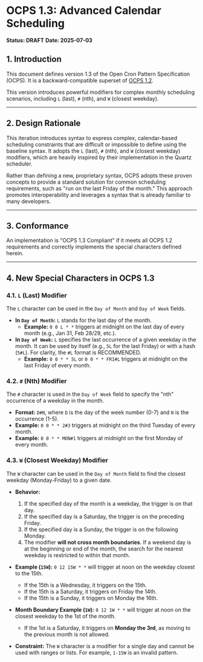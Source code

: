 # OCPS 1.3: Advanced Calendar Scheduling

**Status: DRAFT**
**Date: 2025-07-03**

## 1\. Introduction

This document defines version 1.3 of the Open Cron Pattern Specification (OCPS). It is a backward-compatible superset of [OCPS 1.2](https://www.google.com/search?q=./1.2.md).

This version introduces powerful modifiers for complex monthly scheduling scenarios, including `L` (last), `#` (nth), and `W` (closest weekday).

-----

## 2\. Design Rationale

This iteration introduces syntax to express complex, calendar-based scheduling constraints that are difficult or impossible to define using the baseline syntax. It adopts the `L` (last), `#` (nth), and `W` (closest weekday) modifiers, which are heavily inspired by their implementation in the Quartz scheduler.

Rather than defining a new, proprietary syntax, OCPS adopts these proven concepts to provide a standard solution for common scheduling requirements, such as "run on the last Friday of the month." This approach promotes interoperability and leverages a syntax that is already familiar to many developers.

-----

## 3\. Conformance

An implementation is "OCPS 1.3 Compliant" if it meets all OCPS 1.2 requirements and correctly implements the special characters defined herein.

-----

## 4\. New Special Characters in OCPS 1.3

### 4.1. `L` (Last) Modifier
The `L` character can be used in the `Day of Month` and `Day of Week` fields.

* **In `Day of Month`:** `L` stands for the last day of the month.
    * **Example:** `0 0 L * *` triggers at midnight on the last day of every month (e.g., Jan 31, Feb 28/29, etc.).
* **In `Day of Week`:** `L` specifies the last occurrence of a given weekday in the month. It can be used by itself (e.g., `5L` for the last Friday) or with a hash (`5#L`). For clarity, the `#L` format is RECOMMENDED.
    * **Example:** `0 0 * * 5L` or `0 0 * * FRI#L` triggers at midnight on the last Friday of every month.

### 4.2. `#` (Nth) Modifier

The `#` character is used in the `Day of Week` field to specify the "nth" occurrence of a weekday in the month.

  * **Format:** `D#N`, where `D` is the day of the week number (0-7) and `N` is the occurrence (1-5).
  * **Example:** `0 0 * * 2#3` triggers at midnight on the third Tuesday of every month.
  * **Example:** `0 0 * * MON#1` triggers at midnight on the first Monday of every month.

### 4.3. `W` (Closest Weekday) Modifier

The `W` character can be used in the `Day of Month` field to find the closest weekday (Monday-Friday) to a given date.

* **Behavior:**
    1.  If the specified day of the month is a weekday, the trigger is on that day.
    2.  If the specified day is a Saturday, the trigger is on the preceding Friday.
    3.  If the specified day is a Sunday, the trigger is on the following Monday.
    4.  The modifier **will not cross month boundaries**. If a weekend day is at the beginning or end of the month, the search for the nearest weekday is restricted to within that month.

* **Example (`15W`):** `0 12 15W * *` will trigger at noon on the weekday closest to the 15th.
    * If the 15th is a Wednesday, it triggers on the 15th.
    * If the 15th is a Saturday, it triggers on Friday the 14th.
    * If the 15th is a Sunday, it triggers on Monday the 16th.

* **Month Boundary Example (`1W`):** `0 12 1W * *` will trigger at noon on the closest weekday to the 1st of the month.
    * If the 1st is a Saturday, it triggers on **Monday the 3rd**, as moving to the previous month is not allowed.

* **Constraint:** The `W` character is a modifier for a single day and cannot be used with ranges or lists. For example, `1-15W` is an invalid pattern.
